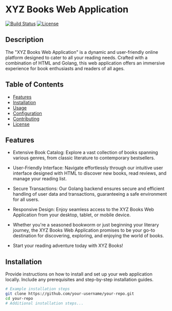 # XYZ Books Web Application
[![Build Status](https://travis-ci.org/your-username/your-repo.svg?branch=master)](https://travis-ci.org/your-username/your-repo)
[![License](https://img.shields.io/badge/license-MIT-blue.svg)](LICENSE)

## Description

The "XYZ Books Web Application" is a dynamic and user-friendly online platform designed to cater to all your reading needs. Crafted with a combination of HTML and Golang, this web application offers an immersive experience for book enthusiasts and readers of all ages.

## Table of Contents

- [Features](#features)
- [Installation](#installation)
- [Usage](#usage)
- [Configuration](#configuration)
- [Contributing](#contributing)
- [License](#license)

## Features

- Extensive Book Catalog: Explore a vast collection of books spanning various genres, from classic literature to contemporary bestsellers.

- User-Friendly Interface: Navigate effortlessly through our intuitive user interface designed with HTML to discover new books, read reviews, and manage your reading list.

- Secure Transactions: Our Golang backend ensures secure and efficient handling of user data and transactions, guaranteeing a safe environment for all users.

- Responsive Design: Enjoy seamless access to the XYZ Books Web Application from your desktop, tablet, or mobile device.

- Whether you're a seasoned bookworm or just beginning your literary journey, the XYZ Books Web Application promises to be your go-to destination for discovering, exploring, and enjoying the world of books.

- Start your reading adventure today with XYZ Books!

## Installation

Provide instructions on how to install and set up your web application locally. Include any prerequisites and step-by-step installation guides.

```bash
# Example installation steps
git clone https://github.com/your-username/your-repo.git
cd your-repo
# Additional installation steps...
